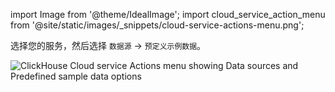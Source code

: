 import Image from '@theme/IdealImage';
import cloud_service_action_menu from '@site/static/images/_snippets/cloud-service-actions-menu.png';

选择您的服务，然后选择 `数据源` -> `预定义示例数据`。

<Image size="md" img={cloud_service_action_menu} alt="ClickHouse Cloud service Actions menu showing Data sources and Predefined sample data options" border />
